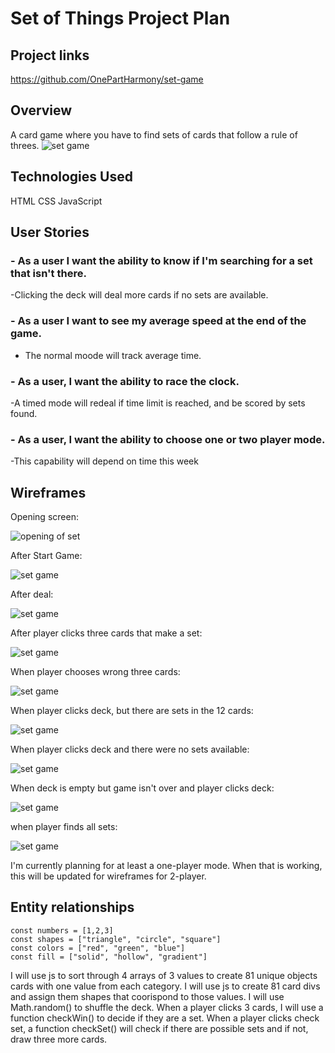  # Set of Things Project Plan

## Project links
<https://github.com/OnePartHarmony/set-game>

## Overview
A card game where you have to find sets of cards that follow a rule of threes.
![set game](/wireframes/wire2.png)


## Technologies Used
HTML
CSS
JavaScript


## User Stories

### - As a user I want the ability to know if I'm searching for a set that isn't there.
-Clicking the deck will deal more cards if no sets are available.
### - As a user I want to see my average speed at the end of the game.
- The normal moode will track average time.
### - As a user, I want the ability to race the clock.
-A timed mode will redeal if time limit is reached, and be scored by sets found.
### - As a user, I want the ability to choose one or two player mode.
-This capability will depend on time this week


## Wireframes
Opening screen:

![opening of set](/wireframes/gameStart.png)

After Start Game:

![set game](/wireframes/wire1.png)

After deal:

![set game](/wireframes/wire2.png)

After player clicks three cards that make a set:

![set game](/wireframes/wire3.png)

When player chooses wrong three cards:

![set game](/wireframes/wire4.png)

When player clicks deck, but there are sets in the 12 cards:

![set game](/wireframes/wire5.png)

When player clicks deck and there were no sets available:

![set game](/wireframes/wire6.png)

When deck is empty but game isn't over and player clicks deck:

![set game](/wireframes/wire7.png)

when player finds all sets:

![set game](/wireframes/wire8.png)

I'm currently planning for at least a one-player mode.  When that is working, this will be updated for wireframes for 2-player.


## Entity relationships
```
const numbers = [1,2,3]
const shapes = ["triangle", "circle", "square"]
const colors = ["red", "green", "blue"]
const fill = ["solid", "hollow", "gradient"]

```
I will use js to sort through 4 arrays of 3 values to create 81 unique objects cards with one value from each category.
I will use js to create 81 card divs and assign them shapes that coorispond to those values.
I will use Math.random() to shuffle the deck.
When a player clicks 3 cards, I will use a function checkWin() to decide if they are a set.
When a player clicks check set, a function checkSet() will check if there are possible sets and if not, draw three more cards.


<!-- ## Schedule for the week
Monday: setup general layout of objects in Html, work on basic functions and css styling of card shapes.
Tuesday: work on js in day, work on some of the visual side in the evening
Wednesday: work on js during the day, in the evening reassess how far I've gotten, and add or reduce details, plan for next two days
Thursday-Saturday: execute new plan
Sunday: finishing details / submit project. -->